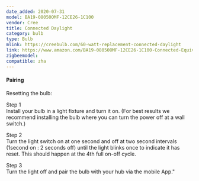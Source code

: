 ```yaml
---
date_added: 2020-07-31
model: BA19-08050OMF-12CE26-1C100 
vendor: Cree
title: Connected Daylight
category: bulb
type: Bulb
mlink: https://creebulb.com/60-watt-replacement-connected-daylight
link: https://www.amazon.com/BA19-08050OMF-12CE26-1C100-Connected-Equivalent-Daylight-Dimmable/dp/B01701DL7A/
zigbeemodel: 
compatible: zha
---
```

#### Pairing

Resetting the bulb:

Step 1    
Install your bulb in a light fixture and turn it on. (For best results we recommend installing the bulb where you can turn the power off at a wall switch.)

Step 2    
Turn the light switch on at one second and off at two second intervals (1second on : 2 seconds off) until the light blinks once to indicate it has reset. This should happen at the 4th full on-off cycle.

Step 3    
Turn the light off and pair the bulb with your hub via the mobile App."


